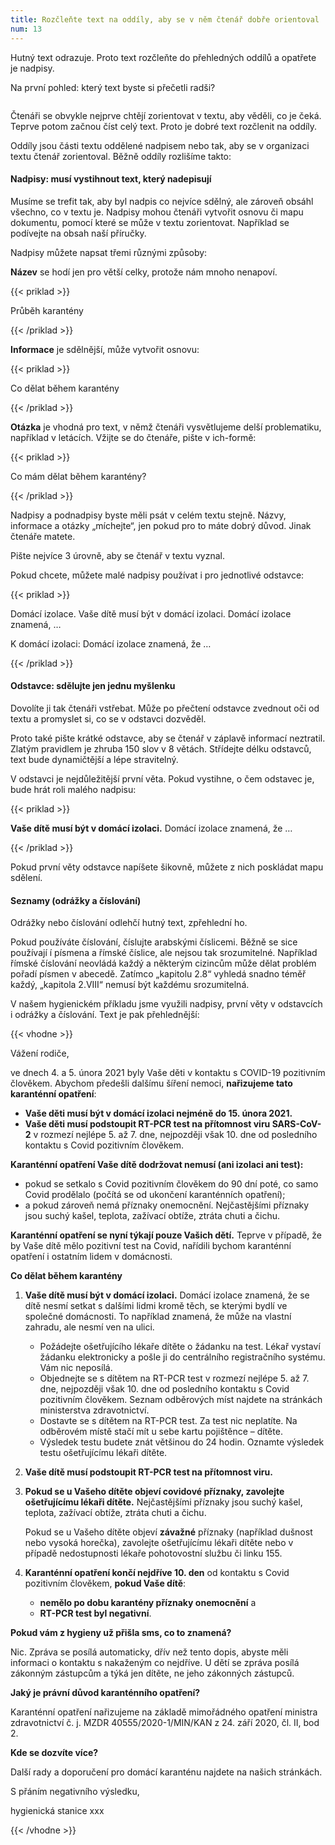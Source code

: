 ```yaml
---
title: Rozčleňte text na oddíly, aby se v něm čtenář dobře orientoval
num: 13
---
```

Hutný text odrazuje. Proto text rozčleňte do přehledných oddílů a opatřete je nadpisy.

Na první pohled: který text byste si přečetli radši?

![]()

Čtenáři se obvykle nejprve chtějí zorientovat v textu, aby věděli, co je čeká. Teprve potom začnou číst celý text. Proto je dobré text rozčlenit na oddíly.

Oddíly jsou části textu oddělené nadpisem nebo tak, aby se v organizaci textu čtenář zorientoval. Běžně oddíly rozlišíme takto:

#### Nadpisy: musí vystihnout text, který nadepisují

Musíme se trefit tak, aby byl nadpis co nejvíce sdělný, ale zároveň obsáhl všechno, co v textu je. Nadpisy mohou čtenáři vytvořit osnovu či mapu dokumentu, pomocí které se může v textu zorientovat. Například se podívejte na obsah naší příručky.

Nadpisy můžete napsat třemi různými způsoby:

**Název** se hodí jen pro větší celky, protože nám mnoho nenapoví.

{{< priklad >}}

Průběh karantény

{{< /priklad >}}

**Informace** je sdělnější, může vytvořit osnovu:

{{< priklad >}}

Co dělat během karantény

{{< /priklad >}}

**Otázka** je vhodná pro text, v němž čtenáři vysvětlujeme delší problematiku, například v letácích. Vžijte se do čtenáře, pište v ich-formě:

{{< priklad >}}

Co mám dělat během karantény?

{{< /priklad >}}

Nadpisy a podnadpisy byste měli psát v celém textu stejně. Názvy, informace a otázky „míchejte“, jen pokud pro to máte dobrý důvod. Jinak čtenáře matete.

Pište nejvíce 3 úrovně, aby se čtenář v textu vyznal.

Pokud chcete, můžete malé nadpisy používat i pro jednotlivé odstavce:

{{< priklad >}}

Domácí izolace. Vaše dítě musí být v domácí izolaci. Domácí izolace znamená, …

K domácí izolaci: Domácí izolace znamená, že …

{{< /priklad >}}

#### Odstavce: sdělujte jen jednu myšlenku

Dovolíte ji tak čtenáři vstřebat. Může po přečtení odstavce zvednout oči od textu a promyslet si, co se v odstavci dozvěděl.

Proto také pište krátké odstavce, aby se čtenář v záplavě informací neztratil. Zlatým pravidlem je zhruba 150 slov v 8 větách. Střídejte délku odstavců, text bude dynamičtější a lépe stravitelný.

V odstavci je nejdůležitější první věta. Pokud vystihne, o čem odstavec je, bude hrát roli malého nadpisu:

{{< priklad >}}

**Vaše dítě musí být v domácí izolaci.** Domácí izolace znamená, že …

{{< /priklad >}}

Pokud první věty odstavce napíšete šikovně, můžete z nich poskládat mapu sdělení.

#### Seznamy (odrážky a číslování)

Odrážky nebo číslování odlehčí hutný text, zpřehlední ho.

Pokud používáte číslování, číslujte arabskými číslicemi. Běžně se sice používají í písmena a římské číslice, ale nejsou tak srozumitelné. Například římské číslování neovládá každý a některým cizincům může dělat problém pořadí písmen v abecedě. Zatímco „kapitolu 2.8“ vyhledá snadno téměř každý, „kapitola 2.VIII“ nemusí být každému srozumitelná.

V našem hygienickém příkladu jsme využili nadpisy, první věty v odstavcích i odrážky a číslování. Text je pak přehlednější:

{{< vhodne >}}

Vážení rodiče,

ve dnech 4. a 5. února 2021 byly Vaše děti v kontaktu s COVID-19 pozitivním člověkem. Abychom předešli dalšímu šíření nemoci, **nařizujeme tato karanténní opatření**:

* **Vaše děti musí být v domácí izolaci nejméně do 15. února 2021.**
* **Vaše děti musí podstoupit RT-PCR test na přítomnost viru SARS-CoV-2** v rozmezí nejlépe 5. až 7. dne, nejpozději však 10. dne od posledního kontaktu s Covid pozitivním člověkem.

**Karanténní opatření Vaše dítě dodržovat nemusí (ani izolaci ani test):**

* pokud se setkalo s Covid pozitivním člověkem do 90 dní poté, co samo Covid prodělalo (počítá se od ukončení karanténních opatření);
* a pokud zároveň nemá příznaky onemocnění. Nejčastějšími příznaky jsou suchý kašel, teplota, zažívací obtíže, ztráta chuti a čichu.

**Karanténní opatření se nyní týkají pouze Vašich dětí.** Teprve v případě, že by Vaše dítě mělo pozitivní test na Covid, nařídili bychom karanténní opatření i ostatním lidem v domácnosti.

**Co dělat během karantény**

1. **Vaše dítě musí být v domácí izolaci.** Domácí izolace znamená, že se dítě nesmí setkat s dalšími lidmi kromě těch, se kterými bydlí ve společné domácnosti. To například znamená, že může na vlastní zahradu, ale nesmí ven na ulici.

   * Požádejte ošetřujícího lékaře dítěte o žádanku na test. Lékař vystaví žádanku elektronicky a pošle ji do centrálního registračního systému. Vám nic neposílá.
   * Objednejte se s dítětem na RT-PCR test v rozmezí nejlépe 5. až 7. dne, nejpozději však 10. dne od posledního kontaktu s Covid pozitivním člověkem. Seznam odběrových míst najdete na stránkách ministerstva zdravotnictví.
   * Dostavte se s dítětem na RT-PCR test. Za test nic neplatíte. Na odběrovém místě stačí mít u sebe kartu pojištěnce – dítěte.
   * Výsledek testu budete znát většinou do 24 hodin. Oznamte výsledek testu ošetřujícímu lékaři dítěte.
2. **Vaše dítě musí podstoupit RT-PCR test na přítomnost viru.**
3. **Pokud se u Vašeho dítěte objeví covidové příznaky, zavolejte ošetřujícímu lékaři dítěte.** Nejčastějšími příznaky jsou suchý kašel, teplota, zažívací obtíže, ztráta chuti a čichu.

   Pokud se u Vašeho dítěte objeví **závažné** příznaky (například dušnost nebo vysoká horečka), zavolejte ošetřujícímu lékaři dítěte nebo v případě nedostupnosti lékaře pohotovostní službu či linku 155.
4. **Karanténní opatření končí nejdříve 10. den** od kontaktu s Covid pozitivním člověkem, **pokud Vaše dítě**:

   * **nemělo po dobu karantény příznaky onemocnění** a
   * **RT-PCR test byl negativní**.

**Pokud vám z hygieny už přišla sms, co to znamená?**

Nic. Zpráva se posílá automaticky, dřív než tento dopis, abyste měli informaci o kontaktu s nakaženým co nejdříve. U dětí se zpráva posílá zákonným zástupcům a týká jen dítěte, ne jeho zákonných zástupců.

**Jaký je právní důvod karanténního opatření?**

Karanténní opatření nařizujeme na základě mimořádného opatření ministra zdravotnictví č. j. MZDR 40555/2020-1/MIN/KAN z 24. září 2020, čl. II, bod 2.

**Kde se dozvíte více?**

Další rady a doporučení pro domácí karanténu najdete na našich stránkách.

S přáním negativního výsledku,

hygienická stanice xxx

{{< /vhodne >}}
